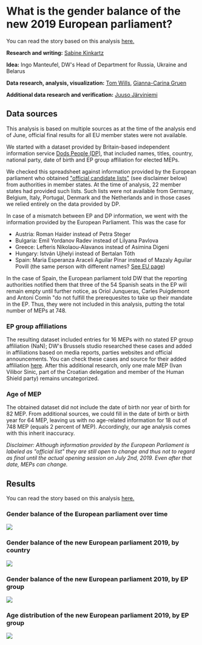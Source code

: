 # What is the gender balance of the new 2019 European parliament?

You can read the story based on this analysis [here.](https://p.dw.com/p/3LPEN)

**Research and writing:** [Sabine Kinkartz](https://twitter.com/sgcki)

**Idea:** Ingo Manteufel, DW's Head of Department for Russia, Ukraine and Belarus 

**Data research, analysis, visualization:** [Tom Wills](https://twitter.com/tomwills), [Gianna-Carina Gruen](https://twitter.com/giannagruen)

**Additional data research and verification:** [Juuso Järviniemi](https://twitter.com/juusojarviniemi)


## Data sources

This analysis is based on multiple sources as at the time of the analysis end of June, official final results for all EU member states were not available.

We started with a dataset provided by Britain-based independent information service [Dods People (DP)](http://www.dodspeople.eu/Page.aspx?pageid=47), that included names, titles, country, national party, date of birth and EP group affiliation for elected MEPs.

We checked this spreadsheet against information provided by the European parliament who obtained ["official candidate lists"](data/EP-documents) (see disclaimer below) from authorities in member states. At the time of analysis, 22 member states had provided such lists. Such lists were not available from Germany, Belgium, Italy, Portugal, Denmark and the Netherlands and in those cases we relied entirely on the data provided by DP.

In case of a mismatch between EP and DP information, we went with the information provided by the European Parliament. This was the case for 
- Austria: Roman Haider instead of Petra Steger
- Bulgaria: Emil Yordanov Radev instead of Lilyana Pavlova
- Greece: Lefteris Nikolaou-Alavanos instead of Asimina Digeni
- Hungary: István Ujhelyi instead of Bertalan Tóth
- Spain: Maria Esperanza Araceli Aguilar Pinar instead of Mazaly Aguilar Povill (the same person with different names? [See EU page](https://multimedia.europarl.europa.eu/sv/mazaly-aguilar-official-portrait-9th-parliamentary-term_20190618_ARACELI_AGUILAR_PINAR_Maria_Esperanza_ES_031_p#ssh))

In the case of Spain, the European parliament told DW that the reporting authorities notified them that three of the 54 Spanish seats in the EP will remain empty until further notice, as Oriol Junqueras, Carles Puigdemont and Antoni Comín "do not fulfill the prerequesites to take up their mandate in the EP. Thus, they were not included in this analysis, putting the total number of MEPs at 748.

### EP group affiliations

The resulting dataset included entries for 16 MEPs with no stated EP group affiliation (NaN); DW's Brussels studio researched these cases and added in affiliations based on media reports, parties websites and official announcements. You can check these cases and source for their added affiliation [here](data/MEP-missing-EPgroup-affiliations.xlsx). After this additional research, only one male MEP (Ivan Vilibor Sinic, part of the Croatian delegation and member of the Human Shield party) remains uncategorized.

### Age of MEP

The obtained dataset did not include the date of birth nor year of birth for 82 MEP. From additional sources, we could fill in the date of birth or birth year for 64 MEP, leaving us with no age-related information for 18 out of 748 MEP (equals 2 percent of MEP). Accordingly, our age analysis comes with this inherit inaccuracy.


*Disclaimer: Although information provided by the European Parliament is labeled as "official list" they are still open to change and thus not to regard as final until the actual opening session on July 2nd, 2019. Even after that date, MEPs can change.*


## Results

You can read the story based on this analysis [here.](https://p.dw.com/p/3LPEN)

### Gender balance of the European parliament over time
![](charts/127-EN-gender-overtime-01.png)

### Gender balance of the new European parliament 2019, by country
![](charts/128-EN-gender-balance-country-01.png)

### Gender balance of the new European parliament 2019, by EP group
![](charts/126-EN-gender-balance-party-01.png)

### Age distribution of the new European parliament 2019, by EP group
![](charts/125-EN-age-by-EP-group-01.png)


